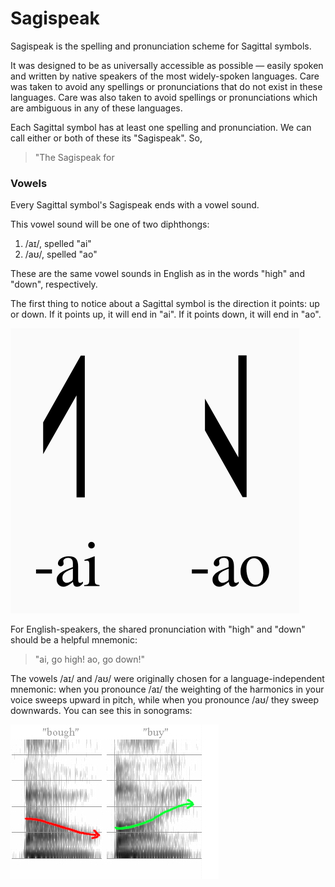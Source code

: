 # Sagispeak

Sagispeak is the spelling and pronunciation scheme for Sagittal symbols. 

It was designed to be as universally accessible as possible — easily spoken and written by native speakers of the most widely-spoken languages. Care was taken to avoid any spellings or pronunciations that do not exist in these languages. Care was also taken to avoid spellings or pronunciations which are ambiguous in any of these languages.

Each Sagittal symbol has at least one spelling and pronunciation. We can call either or both of these its "Sagispeak". So,

> "The Sagispeak for

### Vowels

Every Sagittal symbol's Sagispeak ends with a vowel sound. 

This vowel sound will be one of two diphthongs: 

1. /aɪ/, spelled "ai"
2. /aʊ/, spelled "ao"

These are the same vowel sounds in English as in the words "high" and "down", respectively.

The first thing to notice about a Sagittal symbol is the direction it points: up or down. If it points up, it will end in "ai". If it points down, it will end in "ao".

![](../.gitbook/assets/up-and-down.png)

For English-speakers, the shared pronunciation with "high" and "down" should be a helpful mnemonic: 

> "ai, go high! ao, go down!"

The vowels /aɪ/ and /aʊ/ were originally chosen for a language-independent mnemonic: when you pronounce /aɪ/ the weighting of the harmonics in your voice sweeps upward in pitch, while when you pronounce /aʊ/ they sweep downwards. You can see this in sonograms:

![on the left, /a&#x28A;/; on the right, /a&#x26A;/](../.gitbook/assets/ai-ao.jpg)



